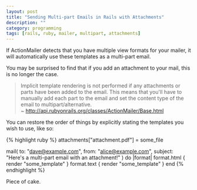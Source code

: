 ```yaml
---
layout: post
title: "Sending Multi-part Emails in Rails with Attachments"
description: ""
category: programming
tags: [rails, ruby, mailer, multipart, attachments]
---
```


If ActionMailer detects that you have multiple view formats for your mailer, it will automatically use these templates as a multi-part email.

You may be surprised to find that if you add an attachment to your mail, this is no longer the case.

<blockquote>
	Implicit template rendering is not performed if any attachments or parts have been added to the email. This means that you'll have to manually add each part to the email and set the content type of the email to multipart/alternative.
	<br>
	~ <a href="http://api.rubyonrails.org/classes/ActionMailer/Base.html">http://api.rubyonrails.org/classes/ActionMailer/Base.html</a>
</blockquote>

You can restore the order of things by explicitly stating the templates you wish to use, like so:

{% highlight ruby %}
attachments["attachment.pdf"] = some_file

mail(
  to:      "dave@example.com",
  from:    "alice@example.com",
  subject: "Here's a multi-part email with an attachment!"
) do |format|
   format.html { render "some_template" }
   format.text { render "some_template" }
end
{% endhighlight %}

Piece of cake.